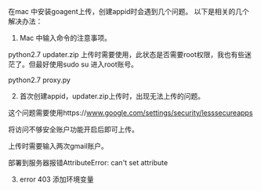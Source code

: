 在mac 中安装goagent上传，创建appid时会遇到几个问题。
以下是相关的几个解决办法：


1. Mac 中输入命令的注意事项。

  python2.7 updater.zip 上传时需要使用，此状态是否需要root权限，我也有些迷茫了。但最好使用sudo su 进入root账号。

  python2.7 proxy.py

2. 首次创建appid，updater.zip上传时，出现无法上传的问题。

 这个问题需要使用https://www.google.com/settings/security/lesssecureapps

 将访问不够安全账户功能开启后即可上传。

 上传时需要输入两次gmail账户。

 部署到服务器报错AttributeError: can't set attribute 

3. error 403  添加环境变量
 
